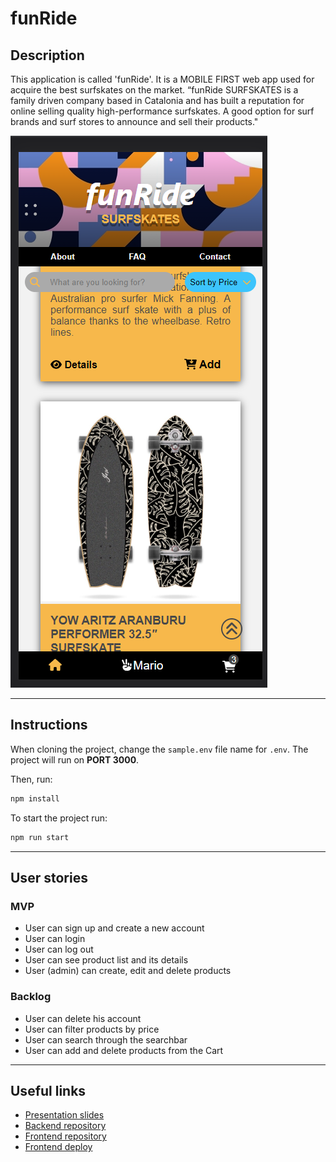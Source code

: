 # funRide 

## Description

This application is called 'funRide'. It is a MOBILE FIRST web app used for acquire the best surfskates on the market.
“funRide SURFSKATES is a family driven company based in Catalonia and has built a 
reputation for online selling quality high-performance surfskates.
A good option for surf brands and surf stores to announce and sell their products."

<img src='./public/funRideHome.png' />

---
## Instructions

When cloning the project, change the <code>sample.env</code> file name for <code>.env</code>. The project will run on **PORT 3000**.

Then, run:
```bash
npm install
```

To start the project run:
```bash
npm run start
```

---
## User stories 

### MVP

- User can sign up and create a new account
- User can login
- User can log out
- User can see product list and its details
- User (admin) can create, edit and delete products

### Backlog

- User can delete his account
- User can filter products by price
- User can search through the searchbar
- User can add and delete products from the Cart

---

## Useful links

- [Presentation slides](https://docs.google.com/presentation/d/1lG9C0JEs70fODM86R0XsyMLSlpFF0aIYjVLaim-VkDI/edit#slide=id.p)
- [Backend repository](https://github.com/FlyerBird/backend-myapp-m3)
- [Frontend repository](https://github.com/FlyerBird/frontend-myapp-m3)
- [Frontend deploy](https://master--funride.netlify.app)


